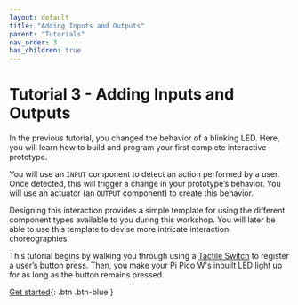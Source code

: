 ```yaml
---
layout: default
title: "Adding Inputs and Outputs"
parent: "Tutorials"
nav_order: 3
has_children: true
---
```


# Tutorial 3 - Adding Inputs and Outputs

In the previous tutorial, you changed the behavior of a blinking LED. Here, you will learn how to build and program your first complete interactive prototype.

You will use an `INPUT` component to detect an action performed by a user. Once detected, this will trigger a change in your prototype’s behavior. You will use an actuator (an `OUTPUT` component) to create this behavior. 

Designing this interaction provides a simple template for using the different component types available to you during this workshop. You will later be able to use this template to devise more intricate interaction choreographies.

This tutorial begins by walking you through using a [Tactile Switch](../../components/tactile-switch/tactile-switch) to register a user’s button press. Then, you make your Pi Pico W's inbuilt LED light up for as long as the button remains pressed.

[Get started](part-1){: .btn .btn-blue }
